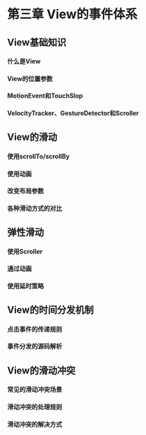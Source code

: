 # 第三章 View的事件体系

## View基础知识

#### 什么是View

#### View的位置参数

#### MotionEvent和TouchSlop

#### VelocityTracker、GestureDetector和Scroller

## View的滑动

#### 使用scrollTo/scrollBy

#### 使用动画

#### 改变布局参数

#### 各种滑动方式的对比

## 弹性滑动

#### 使用Scroller

#### 通过动画

#### 使用延时策略

## View的时间分发机制

#### 点击事件的传递规则

#### 事件分发的源码解析

## View的滑动冲突

#### 常见的滑动冲突场景

#### 滑动冲突的处理规则

#### 滑动冲突的解决方式